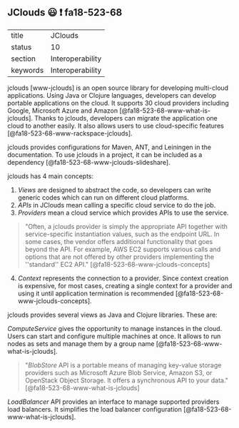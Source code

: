 ## JClouds :smiley: :exclamation: fa18-523-68


|          |                  |
| -------- | ---------------- |
| title    | JClouds          | 
| status   | 10               |
| section  | Interoperability |
| keywords | Interoperability |


jclouds [www-jclouds] is an open source library for developing multi-cloud applications. 
Using Java or Clojure languages, developers can develop portable applications on
the cloud. It supports 30 cloud providers including Google, Microsoft Azure and
Amazon [@fa18-523-68-www-what-is-jclouds]. Thanks to jclouds, developers can 
migrate the application one cloud to another easily. It also allows users to 
use cloud-specific features [@fa18-523-68-www-rackspace-jclouds].

jclouds provides configurations for Maven, ANT, and Leiningen in the 
documentation. To use jclouds in a project, it can be included as a dependency 
[@fa18-523-68-www-jclouds-slideshare].

jclouds has 4 main concepts:

1.  *Views* are designed to abstract the code, so developers can write generic 
codes which can run on different cloud platforms.
2.  *APIs* in JClouds mean calling a specific cloud service to do the job.
3.  *Providers* mean a cloud service which provides APIs to use the service.
> "Often, a jclouds provider is simply the appropriate API together with 
service-specific instantiation values, such as the endpoint URL. In some cases, 
the vendor offers additional functionality that goes beyond the API. For 
example, AWS EC2 supports various calls and options that are not offered by 
other providers implementing the ''standard'' EC2 API." [@fa18-523-68-www-jclouds-concepts]
4.  *Context* represents the connection to a provider. Since context creation 
is expensive, for most cases, creating a single context for a provider and using
it until application termination is recommended [@fa18-523-68-www-jclouds-concepts]. 

jclouds provides several views as Java and Clojure libraries. These are:

*ComputeService* gives the opportunity to manage instances in the cloud.  
Users can start and configure multiple machines at once. It allows to run nodes 
as sets and manage them by a group name [@fa18-523-68-www-what-is-jclouds].

> "*BlobStore* API is a portable means of managing key-value storage 
providers such as Microsoft Azure Blob Service, Amazon S3, or OpenStack Object 
Storage. It offers a synchronous API to your data." [@fa18-523-68-www-what-is-jclouds]

*LoadBalancer* API provides an interface to manage supported providers load 
balancers. It simplifies the load balancer configuration [@fa18-523-68-www-what-is-jclouds].
